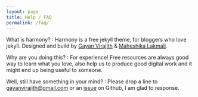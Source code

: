 ```yaml
---
layout: page
title: Help / FAQ
permalink: /faq/
---
```


What is harmony?
: Harmony is a free jekyll theme, for bloggers who love jekyll. Designed and build by [Gayan Virajith](http://gayanvirajith.github.io) & [Maheshika Lakmali](http://maheshikalakmali.github.io). 

Why are you doing this?
: For experience! Free resources are always good way to learn what you love, also help us to produce good digital work and it might end up being useful to someone.

Well, still have something in your mind?
: Please drop a line to [gayanvirajith@gmail.com](gayanvirajith@gmail.com) or an [issue](https://github.com/gayanvirajith/harmony/issues/new) on Github, I am glad to response.

